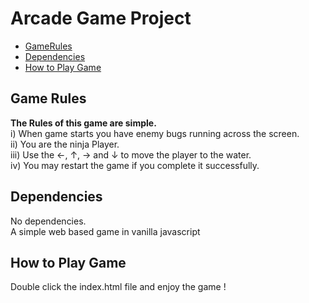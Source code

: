 # Arcade Game Project

* [GameRules](#GameRules)
* [Dependencies](#Dependencies)
* [How to Play Game](#How_to_Play_Game)


## Game Rules
**The Rules of this game are simple.**  
i) When game starts you have enemy bugs running across the screen.  
ii) You are the ninja Player.  
iii) Use the &larr;, &uarr;, &rarr; and &darr; to move the player to the water.  
iv) You may restart the game if you complete it successfully.

## Dependencies
No dependencies.  
A simple web based game in vanilla javascript

## How to Play Game
Double click the index.html file and enjoy the game !



